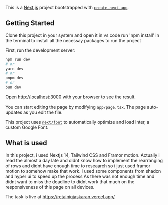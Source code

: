 This is a [Next.js](https://nextjs.org/) project bootstrapped with [`create-next-app`](https://github.com/vercel/next.js/tree/canary/packages/create-next-app).

## Getting Started

Clone this project in your system and open it in vs code
run 'npm install' in the terminal to install all the necessay packages to run the project

First, run the development server:

```bash
npm run dev
# or
yarn dev
# or
pnpm dev
# or
bun dev
```

Open [http://localhost:3000](http://localhost:3000) with your browser to see the result.

You can start editing the page by modifying `app/page.tsx`. The page auto-updates as you edit the file.

This project uses [`next/font`](https://nextjs.org/docs/basic-features/font-optimization) to automatically optimize and load Inter, a custom Google Font.

## What is used

In this project, i used Nextjs 14, Tailwind CSS and Framor motion. Actually i read the almost a day late and didnt know how to implement the rearranging of rows and didnt have enough time to reseaarch so i just used framor motion to somehow make that work.
I used some components from shadcn and hyper ui to speed up the process
As there was not enough time and didnt want to miss the deadline to didnt work that much on the responsiveness of this page on all devices.

The task is live at https://retainiqjaskaran.vercel.app/
